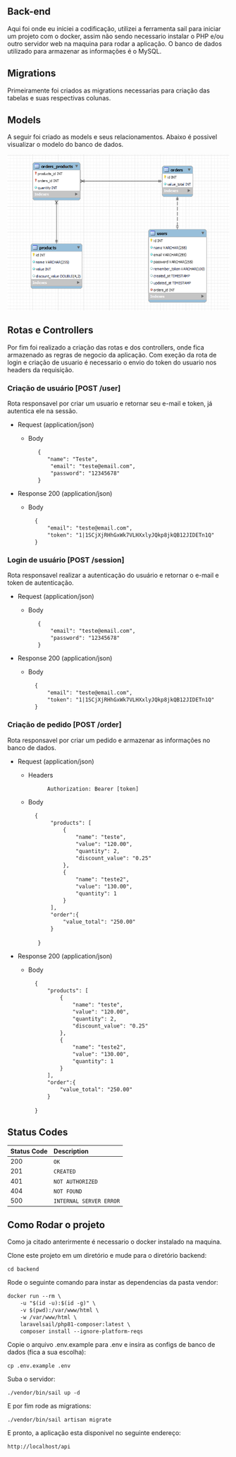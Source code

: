 ## Back-end

Aqui foi onde eu iniciei a codificação, utilizei a ferramenta sail para iniciar um projeto com o docker, assim não sendo necessario instalar o PHP e/ou outro servidor web na maquina para rodar a aplicação. O banco de dados utilizado para armazenar as informações é o MySQL.

## Migrations

Primeiramente foi criados as migrations necessarias para criação das tabelas e suas respectivas colunas.

## Models

A seguir foi criado as models e seus relacionamentos. Abaixo é possivel visualizar o modelo do banco de dados.

<p align="center">
  <img src="../.github/prints/modelo_banco_dados.png">
</p>

## Rotas e Controllers

Por fim foi realizado a criação das rotas e dos controllers, onde fica armazenado as regras de negocio da aplicação. Com exeção da rota de login e criação de usuario é necessario o envio do token do usuario nos headers da requisição.

### Criação de usuário [POST /user]

Rota responsavel por criar um usuario e retornar seu e-mail e token, já autentica ele na sessão.

+ Request (application/json)
   + Body

            {
               "name": "Teste",
                "email": "teste@email.com",
                "password": "12345678"
            }

+ Response 200 (application/json)
    + Body

            {
                "email": "teste@email.com",
                "token": "1|1SCjXjRHhGxWk7VLHXxlyJQkp8jkQB12JIDETn1Q"
            }

### Login de usuário [POST /session]

Rota responsavel realizar a autenticação do usuário e retornar o e-mail e token de autenticação.

+ Request (application/json)
   + Body

            {
                "email": "teste@email.com",
                "password": "12345678"
            }

+ Response 200 (application/json)
    + Body

            {
                "email": "teste@email.com",
                "token": "1|1SCjXjRHhGxWk7VLHXxlyJQkp8jkQB12JIDETn1Q"
            }

### Criação de pedido [POST /order]

Rota responsavel por criar um pedido e armazenar as informações no banco de dados.

+ Request (application/json)

    + Headers

                Authorization: Bearer [token]
   + Body

           {
                "products": [
                    {
                        "name": "teste",
                        "value": "120.00",
                        "quantity": 2,
                        "discount_value": "0.25"
                    },
                    {
                        "name": "teste2",
                        "value": "130.00",
                        "quantity": 1
                    }
                ],
                "order":{
                    "value_total": "250.00"
                }
                
            }

+ Response 200 (application/json)
    + Body

            {
                "products": [
                    {
                        "name": "teste",
                        "value": "120.00",
                        "quantity": 2,
                        "discount_value": "0.25"
                    },
                    {
                        "name": "teste2",
                        "value": "130.00",
                        "quantity": 1
                    }
                ],
                "order":{
                    "value_total": "250.00"
                }
                
            }

## Status Codes

| Status Code | Description |
| :--- | :--- |
| 200 | `OK` |
| 201 | `CREATED` |
| 401 | `NOT AUTHORIZED` |
| 404 | `NOT FOUND` |
| 500 | `INTERNAL SERVER ERROR` |

## Como Rodar o projeto

Como ja citado anterirmente é necessario o docker instalado na maquina.

Clone este projeto em um diretório e mude para o diretório backend:

```console
cd backend
```

Rode o seguinte comando para instar as dependencias da pasta vendor:

```console
docker run --rm \
    -u "$(id -u):$(id -g)" \
    -v $(pwd):/var/www/html \
    -w /var/www/html \
    laravelsail/php81-composer:latest \
    composer install --ignore-platform-reqs
```

Copie o arquivo .env.example para .env e insira as configs de banco de dados (fica a sua escolha):

```console
cp .env.example .env
```

Suba o servidor:

```console
./vendor/bin/sail up -d
```

E por fim rode as migrations:

```console
./vendor/bin/sail artisan migrate
```

E pronto, a aplicação esta disponivel no seguinte endereço:

```console
http://localhost/api
```
